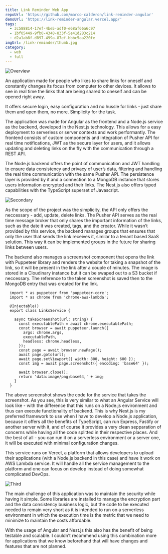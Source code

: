 ```yaml
---
title: Link Reminder Web App
repoUrl: 'https://github.com/marco-calderon/link-reminder-angular'
demoUrl: 'https://link-reminder-angular.vercel.app/'
tags:
  - 3c588814-17ef-4be5-adf0-e68af66a6c97
  - 1bf05449-9fb0-4348-833f-5e41d283c214
  - d2a1ab8f-d897-499a-87ef-bbbc5aa220fe
imgUrl: /link-reminder/thumb.jpg
category:
  - web
  - full
---
```


![Overview](/link-reminder/1.jpg)

An application made for people who likes to share links for oneself and constantly changes its focus from computer to other devices. It allows to see in real time the links that are being shared to oneself and can be opened right away.

It offers secure login, easy configuration and no hussle for links - just share them and open them, no more. Simplicity for the task.

The application was made for Angular as the frontend and a Node.js service as the backend, developed in the Nest.js technology. This allows for a easy deployment to serverless or server contexts and work performantly. The frontend consists of custom components and integration of Pusher API for real time notifications, JWT as the secure layer for users, and it allows updating and deleting links on the fly with the communication through a REST API.

The Node.js backend offers the point of communication and JWT handling to ensure data consistency and privacy of user’s data, filtering and handling the real time communication with the same Pusher API. The persistence layer is provided by it and a connection to a MongoDB instance that stores users information encrypted and their links. The Nest.js also offers typed capabilities with the TypeScript superset of Javascript.

![Secondary](/link-reminder/2.jpg)

As the scope of the project was the simplicity, the API only offers the neccessary - add, update, delete links. The Pusher API serves as the real time message broker that only shares the important information of the links, such as the date it was created, tags, and the creator. While it wasn’t provided by this service, the backend manages groups that ensures that only the user that sends the link receives it, similar to a tenant based SaaS solution. This way it can be implemented groups in the future for sharing links between users.

The backend also manages a screenshot component that opens the link with Puppeteer library and renders the website for taking a snapshot of the link, so it will be present in the link after a couple of minutes. The image is stored in a Cloudinary instance but it can be swaped out to a S3 bucket if neccessary. The reference to the taken screenshot is saved then to the MongoDB entry that was created for the link.

```
  import * as puppeteer from 'puppeteer-core';
  import * as chrome from 'chrome-aws-lambda';

  @Injectable()
  export class LinksService {

    async takeScreenshot(url: string) {
      const executablePath = await chrome.executablePath;
      const browser = await puppeteer.launch({
        args: chrome.args,
        executablePath,
        headless: chrome.headless,
      });
      const page = await browser.newPage();
      await page.goto(url);
      await page.setViewport({ width: 800, height: 600 });
      const img = await page.screenshot({ encoding: 'base64' });

      await browser.close();
      return 'data:image/png;base64,' + img;
    }
  }
```

The above screenshot shows the code for the service that takes the screenshot. As you see, this is very similar to what an Angular Service will look like - with the difference that this runs on a Node.js environment and thus can execute functionality of backend. This is why Nest.js is my preferred framework to use when I have to develop a Node.js application, because it offers all the benefits of TypeScript, can run Express, Fastify or another server with it, and of course it provides a very clean sepparation of concerns while having all the code splitted in their respective places. And the best of all - you can run it on a serverless environment or a server one, it will be executed with minimal configuration changes.

This service runs on Vercel, a platform that allows developers to upload their applications (with a Node.js backend in this case) and have it work on AWS Lambda service. It will handle all the service management to the platform and one can focus on develop instead of doing somewhat complicated DevOps.

![Third](/link-reminder/3.jpg)

The main challenge of this application was to maintain the security while having it simple. Some libraries are installed to manage the encryption part and the data consistency business logic, but the code to be executed needed to remain very short as it is intended to run on a serverless environment in which the execution time is the metric that we need to minimize to maintain the costs affordable.

With the usage of Angular and Nest.js this also has the benefit of being testable and scalable. I couldn’t recommend using this combination more for applications that we know beforehand that will have changes and features that are not planned.
